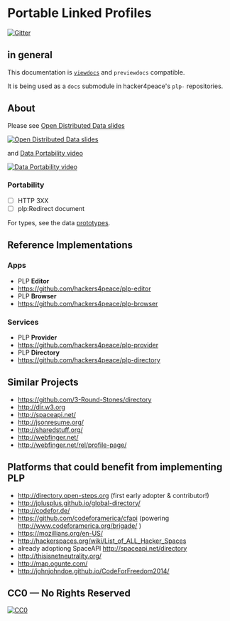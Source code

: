 # Portable Linked Profiles

[![Gitter](http://img.shields.io/badge/chat-Gitter-blue.svg?style=flat)](https://gitter.im/hackers4peace/plp-docs)

## in general

This documentation is [`viewdocs`](http://hackers4peace.viewdocs.io/plp-docs) and `previewdocs` compatible.

It is being used as a `docs` submodule in hacker4peace's `plp-` repositories.

## About

Please see [Open Distributed Data slides](http://www.slideshare.net/alexwhitcroft/oddp-oui-share-fest-presentation-laid-out-export)

[![Open Distributed Data slides](http://image.slidesharecdn.com/oddpouisharefestpresentation-laidoutexport-140515045459-phpapp01/95/the-lovechild-of-social-media-the-sharing-economy-and-bitcoin-the-open-decentralised-data-project-21-638.jpg)](http://www.slideshare.net/alexwhitcroft/oddp-oui-share-fest-presentation-laid-out-export)

and [Data Portability video](https://vimeo.com/610179)

[![Data Portability video](https://i.vimeocdn.com/video/21002671.webp?mw=638)](https://vimeo.com/610179)

### Portability

* [ ] HTTP 3XX
* [ ] plp:Redirect document

For types, see the data [prototypes](http://hackers4peace.viewdocs.io/plp-docs/prototypes).


## Reference Implementations

### Apps

* PLP **Editor**
 * https://github.com/hackers4peace/plp-editor
* PLP **Browser**
 * https://github.com/hackers4peace/plp-browser

### Services

* PLP **Provider**
 * https://github.com/hackers4peace/plp-provider
* PLP **Directory**
 * https://github.com/hackers4peace/plp-directory

## Similar Projects

* https://github.com/3-Round-Stones/directory
 * http://dir.w3.org
* http://spaceapi.net/
* http://jsonresume.org/
* http://sharedstuff.org/
* http://webfinger.net/
 * http://webfinger.net/rel/profile-page/

## Platforms that could benefit from implementing PLP

* http://directory.open-steps.org (first early adopter & contributor!)
* http://jplusplus.github.io/global-directory/
* http://codefor.de/
* https://github.com/codeforamerica/cfapi (powering http://www.codeforamerica.org/brigade/ )
* https://mozillians.org/en-US/
* http://hackerspaces.org/wiki/List_of_ALL_Hacker_Spaces
 * already adoptiong SpaceAPI http://spaceapi.net/directory
* http://thisisnetneutrality.org/
* http://map.ogunte.com/
* http://johnjohndoe.github.io/CodeForFreedom2014/

## CC0 — No Rights Reserved

[![CC0](http://i.creativecommons.org/p/zero/1.0/88x31.png)](http://creativecommons.org/about/cc0)
